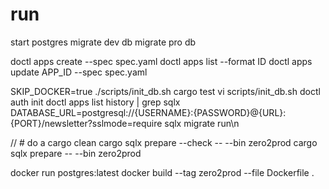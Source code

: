 # run
start postgres
migrate dev db
migrate pro db

doctl apps create --spec spec.yaml
doctl apps list --format ID
doctl apps update APP_ID --spec spec.yaml

SKIP_DOCKER=true ./scripts/init_db.sh
cargo test
vi scripts/init_db.sh
doctl auth init
doctl apps list
history | grep sqlx
DATABASE_URL=postgresql://{USERNAME}:{PASSWORD}@{URL}:{PORT}/newsletter?sslmode=require sqlx migrate run\n

// # do a cargo clean
cargo sqlx prepare --check -- --bin zero2prod
cargo sqlx prepare -- --bin zero2prod

docker run postgres:latest
docker build --tag zero2prod --file Dockerfile .
